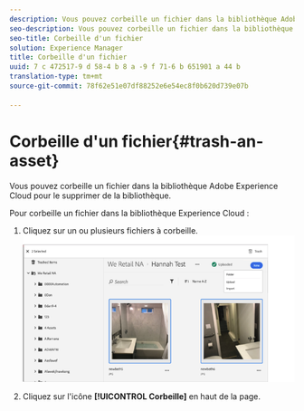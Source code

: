 ```yaml
---
description: Vous pouvez corbeille un fichier dans la bibliothèque Adobe Experience Cloud pour le supprimer de la bibliothèque.
seo-description: Vous pouvez corbeille un fichier dans la bibliothèque Adobe Experience Cloud pour le supprimer de la bibliothèque.
seo-title: Corbeille d'un fichier
solution: Experience Manager
title: Corbeille d'un fichier
uuid: 7 c 472517-9 d 58-4 b 8 a -9 f 71-6 b 651901 a 44 b
translation-type: tm+mt
source-git-commit: 78f62e51e07df88252e6e54ec8f0b620d739e07b

---
```



# Corbeille d'un fichier{#trash-an-asset}

Vous pouvez corbeille un fichier dans la bibliothèque Adobe Experience Cloud pour le supprimer de la bibliothèque.

Pour corbeille un fichier dans la bibliothèque Experience Cloud :

1. Cliquez sur un ou plusieurs fichiers à corbeille. ![](assets/import_options_mulit_select_trash.png)

1. Cliquez sur l'icône **[!UICONTROL Corbeille]** en haut de la page.

